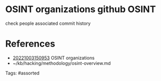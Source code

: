 # OSINT organizations github OSINT
check people associated
commit history

# References
- [20221003150953](/zet/20221003150953/README.md) OSINT organizations
- ~/kb/hacking/methodology/osint-overview.md

Tags:
    #assorted

